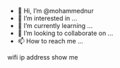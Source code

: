 - 👋 Hi, I’m @mohammednur
- 👀 I’m interested in ...
- 🌱 I’m currently learning ...
- 💞️ I’m looking to collaborate on ...
- 📫 How to reach me ...

<!---
mohammednur/mohammednur is a ✨ special ✨ repository because its `README.md` (this file) appears on your GitHub profile.
You can click the Preview link to take a look at your changes.
--->wifi ip address show me

